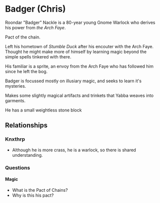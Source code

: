 # Badger (Chris)

Roondar "Badger" Nackle is a 80-year young Gnome Warlock who derives his 
power from _the Arch Faye_. 

Pact of the chain.

Left his hometown of _Stumble Duck_ after his encouter with the 
Arch Faye. Thought he might make more of himself by learning magic
beyond the simple spells tinkered with there.

His familiar is a sprite, an envoy from the Arch Faye who has followed
him since he left the bog.

Badger is focussed mostly on illusiary magic, and seeks to learn it's mysteries.

Makes some slightly magical artifacts and trinkets that Yabba weaves into garments.

He has a small weightless stone block

## Relationships

### Knxthrp

* Although he is more crass, he is a warlock, so there is shared understanding.

### Questions

#### Magic

* What is the Pact of Chains?
* Why is this his pact?


